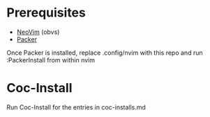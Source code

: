 # Prerequisites

- [NeoVim](https://neovim.io/) (obvs)
- [Packer](https://github.com/wbthomason/packer.nvim)

Once Packer is installed, replace .config/nvim with this repo and run :PackerInstall from within nvim

# Coc-Install

Run Coc-Install for the entries in coc-installs.md
